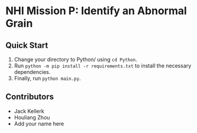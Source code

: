 # NHI Mission P: Identify an Abnormal Grain

## Quick Start
1. Change your directory to Python/ using `cd Python`. 
2. Run `python -m pip install -r requirements.txt` to install the necessary dependencies. 
3. Finally, run `python main.py`.

## Contributors
* Jack Kellerk
* Houliang Zhou
* Add your name here